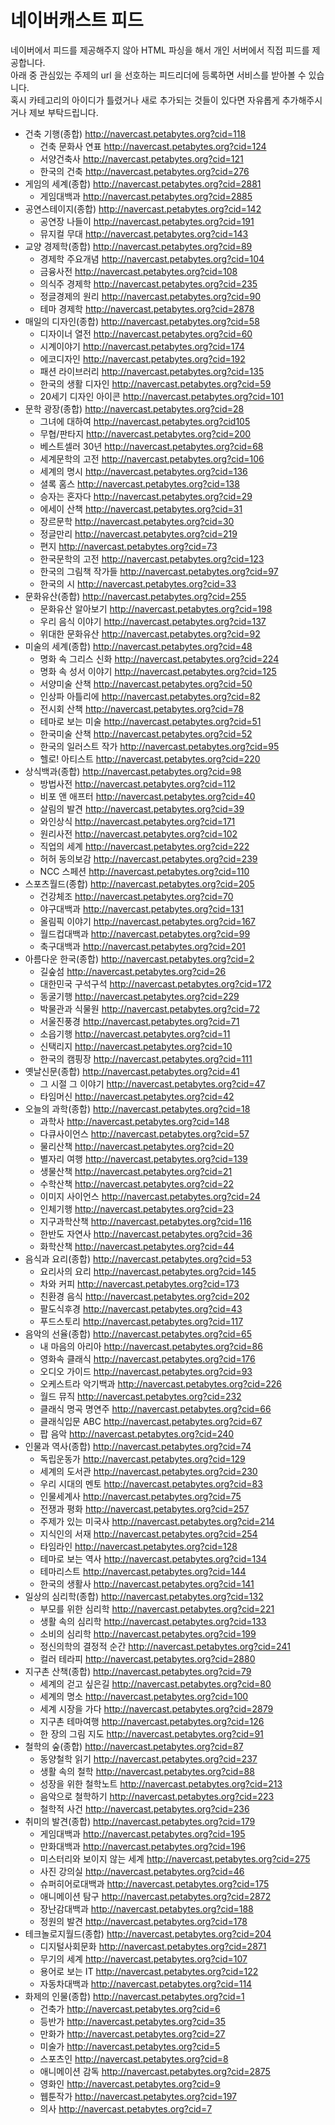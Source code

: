 네이버캐스트 피드
==============

네이버에서 피드를 제공해주지 않아 HTML 파싱을 해서 개인 서버에서 직접 피드를 제공합니다.  
아래 중 관심있는 주제의 url 을 선호하는 피드리더에 등록하면 서비스를 받아볼 수 있습니다.  
혹시 카테고리의 아이디가 틀렸거나 새로 추가되는 것들이 있다면 자유롭게 추가해주시거나 제보 부탁드립니다.

* 건축 기행(종합) http://navercast.petabytes.org?cid=118
  * 건축 문화사 연표 http://navercast.petabytes.org?cid=124
  * 서양건축사 http://navercast.petabytes.org?cid=121
  * 한국의 건축 http://navercast.petabytes.org?cid=276
* 게임의 세계(종합) http://navercast.petabytes.org?cid=2881
  * 게임대백과 http://navercast.petabytes.org?cid=2885
* 공연스테이지(종합) http://navercast.petabytes.org?cid=142
  * 공연장 나들이 http://navercast.petabytes.org?cid=191
  * 뮤지컬 무대 http://navercast.petabytes.org?cid=143
* 교양 경제학(종합) http://navercast.petabytes.org?cid=89
  * 경제학 주요개념 http://navercast.petabytes.org?cid=104
  * 금융사전 http://navercast.petabytes.org?cid=108
  * 의식주 경제학 http://navercast.petabytes.org?cid=235
  * 정글경제의 원리 http://navercast.petabytes.org?cid=90
  * 테마 경제학 http://navercast.petabytes.org?cid=2878
* 매일의 디자인(종합) http://navercast.petabytes.org?cid=58
  * 디자이너 열전 http://navercast.petabytes.org?cid=60
  * 시계이야기 http://navercast.petabytes.org?cid=174
  * 에코디자인 http://navercast.petabytes.org?cid=192
  * 패션 라이브러리 http://navercast.petabytes.org?cid=135
  * 한국의 생활 디자인 http://navercast.petabytes.org?cid=59
  * 20세기 디자인 아이콘 http://navercast.petabytes.org?cid=101
* 문학 광장(종합) http://navercast.petabytes.org?cid=28
  * 그녀에 대하여 http://navercast.petabytes.org?cid105
  * 무협/판타지 http://navercast.petabytes.org?cid=200
  * 베스트셀러 30년 http://navercast.petabytes.org?cid=68
  * 세계문학의 고전 http://navercast.petabytes.org?cid=106
  * 세계의 명시 http://navercast.petabytes.org?cid=136
  * 셜록 홈스 http://navercast.petabytes.org?cid=138
  * 승자는 혼자다 http://navercast.petabytes.org?cid=29
  * 에세이 산책 http://navercast.petabytes.org?cid=31
  * 장르문학 http://navercast.petabytes.org?cid=30
  * 정글만리 http://navercast.petabytes.org?cid=219
  * 편지 http://navercast.petabytes.org?cid=73
  * 한국문학의 고전 http://navercast.petabytes.org?cid=123
  * 한국의 그림책 작가들 http://navercast.petabytes.org?cid=97
  * 한국의 시 http://navercast.petabytes.org?cid=33
* 문화유산(종합) http://navercast.petabytes.org?cid=255
  * 문화유산 알아보기 http://navercast.petabytes.org?cid=198
  * 우리 음식 이야기 http://navercast.petabytes.org?cid=137
  * 위대한 문화유산 http://navercast.petabytes.org?cid=92
* 미술의 세계(종합) http://navercast.petabytes.org?cid=48
  * 명화 속 그리스 신화 http://navercast.petabytes.org?cid=224
  * 명화 속 성서 이야기 http://navercast.petabytes.org?cid=125
  * 서양미술 산책 http://navercast.petabytes.org?cid=50
  * 인상파 아틀리에 http://navercast.petabytes.org?cid=82
  * 전시회 산책 http://navercast.petabytes.org?cid=78
  * 테마로 보는 미술 http://navercast.petabytes.org?cid=51
  * 한국미술 산책 http://navercast.petabytes.org?cid=52
  * 한국의 일러스트 작가 http://navercast.petabytes.org?cid=95
  * 헬로! 아티스트 http://navercast.petabytes.org?cid=220
* 상식백과(종합) http://navercast.petabytes.org?cid=98
  * 방법사전 http://navercast.petabytes.org?cid=112
  * 비포 앤 애프터 http://navercast.petabytes.org?cid=40
  * 살림의 발견 http://navercast.petabytes.org?cid=39
  * 와인상식 http://navercast.petabytes.org?cid=171
  * 원리사전 http://navercast.petabytes.org?cid=102
  * 직업의 세계 http://navercast.petabytes.org?cid=222
  * 허허 동의보감 http://navercast.petabytes.org?cid=239
  * NCC 스페션 http://navercast.petabytes.org?cid=110
* 스포츠월드(종합) http://navercast.petabytes.org?cid=205
  * 건강체조 http://navercast.petabytes.org?cid=70
  * 야구대백과 http://navercast.petabytes.org?cid=131
  * 올림픽 이야기 http://navercast.petabytes.org?cid=167
  * 월드컵대백과 http://navercast.petabytes.org?cid=99
  * 축구대백과 http://navercast.petabytes.org?cid=201
* 아름다운 한국(종합) http://navercast.petabytes.org?cid=2
  * 길숲섬 http://navercast.petabytes.org?cid=26
  * 대한민국 구석구석 http://navercast.petabytes.org?cid=172
  * 동굴기행 http://navercast.petabytes.org?cid=229
  * 박물관과 식물원 http://navercast.petabytes.org?cid=72
  * 서울진풍경 http://navercast.petabytes.org?cid=71
  * 소읍기행 http://navercast.petabytes.org?cid=11
  * 신택리지 http://navercast.petabytes.org?cid=10
  * 한국의 캠핑장 http://navercast.petabytes.org?cid=111
* 옛날신문(종합) http://navercast.petabytes.org?cid=41
  * 그 시절 그 이야기 http://navercast.petabytes.org?cid=47
  * 타임머신 http://navercast.petabytes.org?cid=42
* 오늘의 과학(종합) http://navercast.petabytes.org?cid=18
  * 과학사 http://navercast.petabytes.org?cid=148
  * 다큐사이언스 http://navercast.petabytes.org?cid=57
  * 물리산책 http://navercast.petabytes.org?cid=20
  * 별자리 여행 http://navercast.petabytes.org?cid=139
  * 생물산책 http://navercast.petabytes.org?cid=21
  * 수학산책 http://navercast.petabytes.org?cid=22
  * 이미지 사이언스 http://navercast.petabytes.org?cid=24
  * 인체기행 http://navercast.petabytes.org?cid=23
  * 지구과학산책 http://navercast.petabytes.org?cid=116
  * 한반도 자연사 http://navercast.petabytes.org?cid=36
  * 화학산책 http://navercast.petabytes.org?cid=44
* 음식과 요리(종합) http://navercast.petabytes.org?cid=53
  * 요리사의 요리 http://navercast.petabytes.org?cid=145
  * 차와 커피 http://navercast.petabytes.org?cid=173
  * 친환경 음식 http://navercast.petabytes.org?cid=202
  * 팔도식후경 http://navercast.petabytes.org?cid=43
  * 푸드스토리 http://navercast.petabytes.org?cid=117
* 음악의 선율(종합) http://navercast.petabytes.org?cid=65
  * 내 마음의 아리아 http://navercast.petabytes.org?cid=86
  * 영화속 클래식 http://navercast.petabytes.org?cid=176
  * 오디오 가이드 http://navercast.petabytes.org?cid=93
  * 오케스트라 악기백과 http://navercast.petabytes.org?cid=226
  * 월드 뮤직 http://navercast.petabytes.org?cid=232
  * 클래식 명곡 명연주 http://navercast.petabytes.org?cid=66
  * 클래식입문 ABC http://navercast.petabytes.org?cid=67
  * 팝 음악 http://navercast.petabytes.org?cid=240
* 인물과 역사(종합) http://navercast.petabytes.org?cid=74
  * 독립운동가 http://navercast.petabytes.org?cid=129
  * 세계의 도서관 http://navercast.petabytes.org?cid=230
  * 우리 시대의 멘토 http://navercast.petabytes.org?cid=83
  * 인물세계사 http://navercast.petabytes.org?cid=75
  * 전쟁과 평화 http://navercast.petabytes.org?cid=257
  * 주제가 있는 미국사 http://navercast.petabytes.org?cid=214
  * 지식인의 서재 http://navercast.petabytes.org?cid=254
  * 타임라인 http://navercast.petabytes.org?cid=128
  * 테마로 보는 역사 http://navercast.petabytes.org?cid=134
  * 테마리스트 http://navercast.petabytes.org?cid=144
  * 한국의 생활사 http://navercast.petabytes.org?cid=141
* 일상의 심리학(종합) http://navercast.petabytes.org?cid=132
  * 부모를 위한 심리학 http://navercast.petabytes.org?cid=221
  * 생활 속의 심리학 http://navercast.petabytes.org?cid=133
  * 소비의 심리학 http://navercast.petabytes.org?cid=199
  * 정신의학의 결정적 순간 http://navercast.petabytes.org?cid=241
  * 컬러 테라피 http://navercast.petabytes.org?cid=2880
* 지구촌 산책(종합) http://navercast.petabytes.org?cid=79
  * 세계의 걷고 싶은길 http://navercast.petabytes.org?cid=80
  * 세계의 명소 http://navercast.petabytes.org?cid=100
  * 세계 시장을 가다 http://navercast.petabytes.org?cid=2879
  * 지구촌 테마여행 http://navercast.petabytes.org?cid=126
  * 한 장의 그림 지도 http://navercast.petabytes.org?cid=91
* 철학의 숲(종합) http://navercast.petabytes.org?cid=87
  * 동양철학 읽기 http://navercast.petabytes.org?cid=237
  * 생활 속의 철학 http://navercast.petabytes.org?cid=88
  * 성장을 위한 철학노트 http://navercast.petabytes.org?cid=213
  * 음악으로 철학하기 http://navercast.petabytes.org?cid=223
  * 철학적 사건 http://navercast.petabytes.org?cid=236
* 취미의 발견(종합) http://navercast.petabytes.org?cid=179
  * 게임대백과 http://navercast.petabytes.org?cid=195
  * 만화대백과 http://navercast.petabytes.org?cid=196
  * 미스터리와 보이지 않는 세계 http://navercast.petabytes.org?cid=275
  * 사진 강의실 http://navercast.petabytes.org?cid=46
  * 슈퍼히어로대백과 http://navercast.petabytes.org?cid=175
  * 애니메이션 탐구 http://navercast.petabytes.org?cid=2872
  * 장난감대백과 http://navercast.petabytes.org?cid=188
  * 정원의 발견 http://navercast.petabytes.org?cid=178
* 테크놀로지월드(종합) http://navercast.petabytes.org?cid=204
  * 디지털사회문화 http://navercast.petabytes.org?cid=2871
  * 무기의 세계 http://navercast.petabytes.org?cid=107
  * 용어로 보는 IT http://navercast.petabytes.org?cid=122
  * 자동차대백과 http://navercast.petabytes.org?cid=114
* 화제의 인물(종합) http://navercast.petabytes.org?cid=1
  * 건축가 http://navercast.petabytes.org?cid=6
  * 등반가 http://navercast.petabytes.org?cid=35
  * 만화가 http://navercast.petabytes.org?cid=27
  * 미술가 http://navercast.petabytes.org?cid=5
  * 스포츠인 http://navercast.petabytes.org?cid=8
  * 애니메이션 감독 http://navercast.petabytes.org?cid=2875
  * 영화인 http://navercast.petabytes.org?cid=9
  * 웹툰작가 http://navercast.petabytes.org?cid=197
  * 의사 http://navercast.petabytes.org?cid=7
